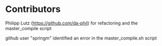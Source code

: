 # Contributors


Philipp Lutz (https://github.com/da-phil) for refactoring and the master_compile script

github user "springm" identified an error in the master_compile.sh script


